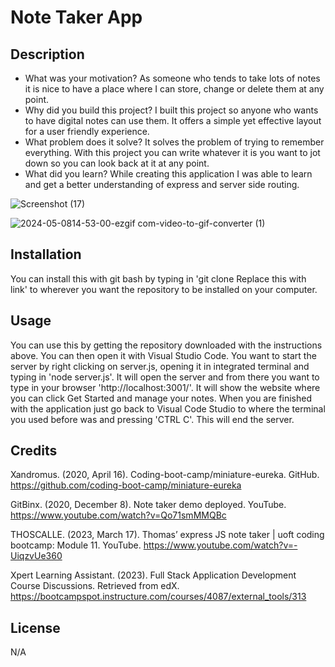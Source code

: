 # Note Taker App

## Description
- What was your motivation? As someone who tends to take lots of notes it is nice to have a place where I can store, change or delete them at any point. 
- Why did you build this project? I built this project so anyone who wants to have digital notes can use them. It offers a simple yet effective layout for a user friendly experience. 
- What problem does it solve? It solves the problem of trying to remember everything. With this project you can write whatever it is you want to jot down so you can look back at it at any point.
- What did you learn? While creating this application I was able to learn and get a better understanding of express and server side routing.

![Screenshot (17)](https://github.com/RileyGlander/Rileys-Express-Note-Taker/assets/142702948/e67340f3-dabb-451c-ad68-08dd1024ca77)


![2024-05-0814-53-00-ezgif com-video-to-gif-converter (1)](https://github.com/RileyGlander/Rileys-Express-Note-Taker/assets/142702948/c76b6e6d-3747-4dc5-b699-ab4b438a740d)


## Installation
You can install this with git bash by typing in 'git clone Replace this with link' to wherever you want the repository to be installed on your computer.

## Usage
You can use this by getting the repository downloaded with the instructions above. You can then open it with Visual Studio Code. You want to start the server by right clicking on server.js, opening it in integrated terminal and typing in 'node server.js'. It will open the server and from there you want to type in your browser 'http://localhost:3001/'. It will show the website where you can click Get Started and manage your notes. When you are finished with the application just go back to Visual Code Studio to where the terminal you used before was and pressing 'CTRL C'. This will end the server.


## Credits
Xandromus. (2020, April 16). Coding-boot-camp/miniature-eureka. GitHub. https://github.com/coding-boot-camp/miniature-eureka 

GitBinx. (2020, December 8). Note taker demo deployed. YouTube. https://www.youtube.com/watch?v=Qo71smMMQBc 

THOSCALLE. (2023, March 17). Thomas’ express JS note taker | uoft coding bootcamp: Module 11. YouTube. https://www.youtube.com/watch?v=-UiqzvUe360 

Xpert Learning Assistant. (2023). Full Stack Application Development Course Discussions. Retrieved from edX. https://bootcampspot.instructure.com/courses/4087/external_tools/313

## License
N/A
